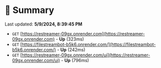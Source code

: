 # 📖 Summary
Last updated: **5/9/2024, 8:39:45 PM**

- `GET` [https://restreamer-09gx.onrender.com](https://restreamer-09gx.onrender.com) - **Up** (323ms)
- `GET` [https://filestreambot-b5k6.onrender.com/](https://filestreambot-b5k6.onrender.com/) - **Up** (242ms)
- `GET` [https://restreamer-09gx.onrender.com/ui](https://restreamer-09gx.onrender.com/ui) - **Up** (796ms)
